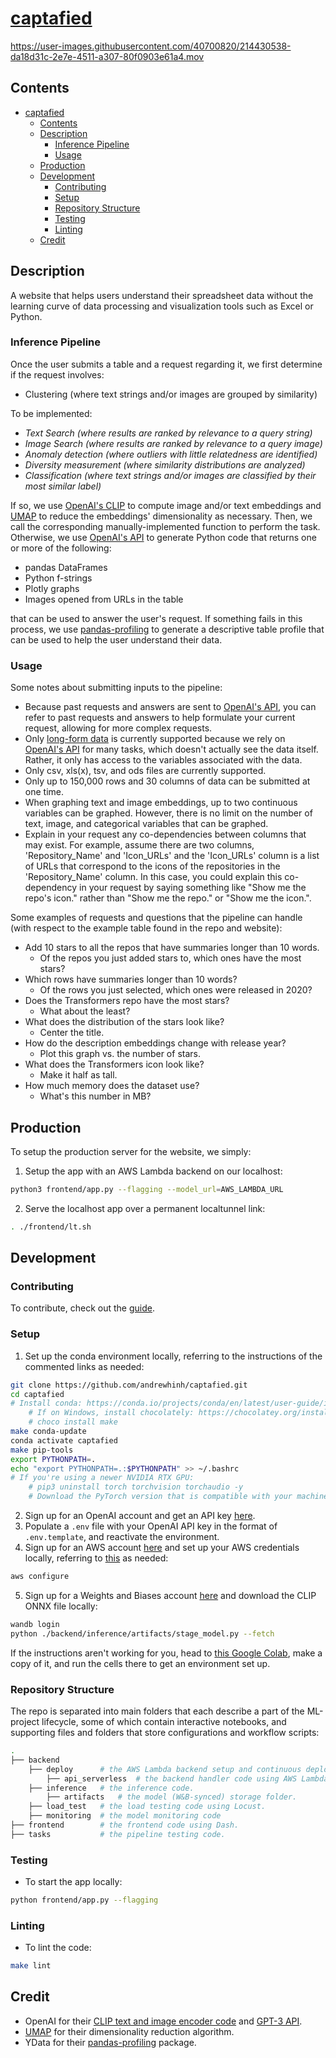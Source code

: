 # [captafied](https://captafied.loca.lt/)

https://user-images.githubusercontent.com/40700820/214430538-da18d31c-2e7e-4511-a307-80f0903e61a4.mov

## Contents

- [captafied](#captafied)
  - [Contents](#contents)
  - [Description](#description)
    - [Inference Pipeline](#inference-pipeline)
    - [Usage](#usage)
  - [Production](#production)
  - [Development](#development)
    - [Contributing](#contributing)
    - [Setup](#setup)
    - [Repository Structure](#repository-structure)
    - [Testing](#testing)
    - [Linting](#linting)
  - [Credit](#credit)

## Description

A website that helps users understand their spreadsheet data without the learning curve of data processing and visualization tools such as Excel or Python.

### Inference Pipeline

Once the user submits a table and a request regarding it, we first determine if the request involves:

- Clustering (where text strings and/or images are grouped by similarity)

To be implemented:
- *Text Search (where results are ranked by relevance to a query string)*
- *Image Search (where results are ranked by relevance to a query image)*
- *Anomaly detection (where outliers with little relatedness are identified)*
- *Diversity measurement (where similarity distributions are analyzed)*
- *Classification (where text strings and/or images are classified by their most similar label)*

If so, we use [OpenAI's CLIP](#credit) to compute image and/or text embeddings and [UMAP](#credit) to reduce the embeddings' dimensionality as necessary. Then, we call the corresponding manually-implemented function to perform the task. Otherwise, we use [OpenAI's API](#credit) to generate Python code that returns one or more of the following:

- pandas DataFrames
- Python f-strings
- Plotly graphs
- Images opened from URLs in the table

that can be used to answer the user's request. If something fails in this process, we use [pandas-profiling](#credit) to generate a descriptive table profile that can be used to help the user understand their data.

### Usage

Some notes about submitting inputs to the pipeline:

- Because past requests and answers are sent to [OpenAI's API](#credit), you can refer to past requests and answers to help formulate your current request, allowing for more complex requests.
- Only [long-form data](https://seaborn.pydata.org/tutorial/data_structure.html#long-form-vs-wide-form-data) is currently supported because we rely on [OpenAI's API](#credit) for many tasks, which doesn't actually see the data itself. Rather, it only has access to the variables associated with the data.
- Only csv, xls(x), tsv, and ods files are currently supported.
- Only up to 150,000 rows and 30 columns of data can be submitted at one time.
- When graphing text and image embeddings, up to two continuous variables can be graphed. However, there is no limit on the number of text, image, and categorical variables that can be graphed.
- Explain in your request any co-dependencies between columns that may exist. For example, assume there are two columns, 'Repository_Name' and 'Icon_URLs' and the 'Icon_URLs' column is a list of URLs that correspond to the icons of the repositories in the 'Repository_Name' column. In this case, you could explain this co-dependency in your request by saying something like "Show me the repo's icon." rather than "Show me the repo." or "Show me the icon.".

Some examples of requests and questions that the pipeline can handle (with respect to the example table found in the repo and website):

- Add 10 stars to all the repos that have summaries longer than 10 words.
  - Of the repos you just added stars to, which ones have the most stars?
- Which rows have summaries longer than 10 words?
  - Of the rows you just selected, which ones were released in 2020?
- Does the Transformers repo have the most stars?
  - What about the least?
- What does the distribution of the stars look like?
  - Center the title.
- How do the description embeddings change with release year?
  - Plot this graph vs. the number of stars.
- What does the Transformers icon look like?
  - Make it half as tall.
- How much memory does the dataset use?
  - What's this number in MB?

## Production

To setup the production server for the website, we simply:

1. Setup the app with an AWS Lambda backend on our localhost:

```bash
python3 frontend/app.py --flagging --model_url=AWS_LAMBDA_URL
```

2. Serve the localhost app over a permanent localtunnel link:

```bash
. ./frontend/lt.sh
```

## Development

### Contributing
To contribute, check out the [guide](./CONTRIBUTING.MD).

### Setup

1. Set up the conda environment locally, referring to the instructions of the commented links as needed:

```bash
git clone https://github.com/andrewhinh/captafied.git
cd captafied
# Install conda: https://conda.io/projects/conda/en/latest/user-guide/install/index.html#regular-installation
    # If on Windows, install chocolately: https://chocolatey.org/install. Then, run:
    # choco install make
make conda-update 
conda activate captafied
make pip-tools
export PYTHONPATH=.
echo "export PYTHONPATH=.:$PYTHONPATH" >> ~/.bashrc
# If you're using a newer NVIDIA RTX GPU: 
    # pip3 uninstall torch torchvision torchaudio -y
    # Download the PyTorch version that is compatible with your machine: https://pytorch.org/get-started/locally/
```

2. Sign up for an OpenAI account and get an API key [here](https://beta.openai.com/account/api-keys).
3. Populate a `.env` file with your OpenAI API key in the format of `.env.template`, and reactivate the environment.
4. Sign up for an AWS account [here](https://us-west-2.console.aws.amazon.com/ecr/create-repository?region=us-west-2) and set up your AWS credentials locally, referring to [this](https://docs.aws.amazon.com/cli/latest/userguide/cli-configure-quickstart.html#cli-configure-quickstart-config) as needed:

```bash
aws configure
```

5. Sign up for a Weights and Biases account [here](https://wandb.ai/signup) and download the CLIP ONNX file locally:

```bash
wandb login
python ./backend/inference/artifacts/stage_model.py --fetch
```

If the instructions aren't working for you, head to [this Google Colab](https://colab.research.google.com/drive/1Z34DLHJm1i1e1tnknICujfZC6IaToU3k?usp=sharing), make a copy of it, and run the cells there to get an environment set up.

### Repository Structure

The repo is separated into main folders that each describe a part of the ML-project lifecycle, some of which contain interactive notebooks, and supporting files and folders that store configurations and workflow scripts:

```bash
.
├── backend   
    ├── deploy      # the AWS Lambda backend setup and continuous deployment code.
        ├── api_serverless  # the backend handler code using AWS Lambda.
    ├── inference   # the inference code.
        ├── artifacts   # the model (W&B-synced) storage folder.
    ├── load_test   # the load testing code using Locust.
    ├── monitoring  # the model monitoring code
├── frontend        # the frontend code using Dash.
├── tasks           # the pipeline testing code.
```

### Testing

- To start the app locally:

```bash
python frontend/app.py --flagging
```

### Linting

- To lint the code:

```bash
make lint
```

## Credit

- OpenAI for their [CLIP text and image encoder code](https://huggingface.co/openai/clip-vit-base-patch16) and [GPT-3 API](https://openai.com/api/).
- [UMAP](https://umap-learn.readthedocs.io/en/latest/index.html) for their dimensionality reduction algorithm.
- YData for their [pandas-profiling](https://github.com/ydataai/pandas-profiling) package.
